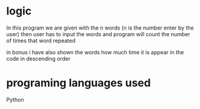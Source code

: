 # logic

In this program we are given with the n words (n is the number enter by the user) 
then user has to input the words 
and program will count the number of times that word repeated

in bonus i have also shown the words how much time it is appear in the code in descending order

# programing languages used

Python
